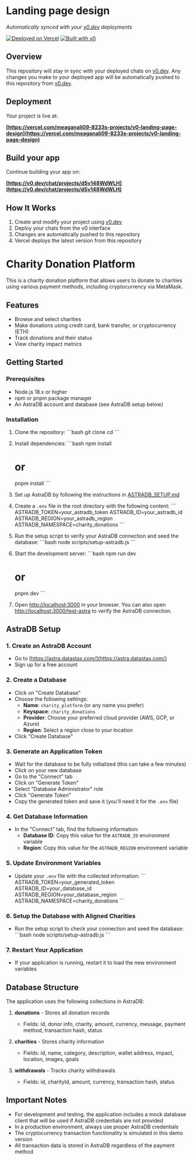 # Landing page design

*Automatically synced with your [v0.dev](https://v0.dev) deployments*

[![Deployed on Vercel](https://img.shields.io/badge/Deployed%20on-Vercel-black?style=for-the-badge&logo=vercel)](https://vercel.com/meaganali09-8233s-projects/v0-landing-page-design)
[![Built with v0](https://img.shields.io/badge/Built%20with-v0.dev-black?style=for-the-badge)](https://v0.dev/chat/projects/dSv148WdWLH)

## Overview

This repository will stay in sync with your deployed chats on [v0.dev](https://v0.dev).
Any changes you make to your deployed app will be automatically pushed to this repository from [v0.dev](https://v0.dev).

## Deployment

Your project is live at:

**[https://vercel.com/meaganali09-8233s-projects/v0-landing-page-design](https://vercel.com/meaganali09-8233s-projects/v0-landing-page-design)**

## Build your app

Continue building your app on:

**[https://v0.dev/chat/projects/dSv148WdWLH](https://v0.dev/chat/projects/dSv148WdWLH)**

## How It Works

1. Create and modify your project using [v0.dev](https://v0.dev)
2. Deploy your chats from the v0 interface
3. Changes are automatically pushed to this repository
4. Vercel deploys the latest version from this repository

# Charity Donation Platform

This is a charity donation platform that allows users to donate to charities using various payment methods, including cryptocurrency via MetaMask.

## Features

- Browse and select charities
- Make donations using credit card, bank transfer, or cryptocurrency (ETH)
- Track donations and their status
- View charity impact metrics

## Getting Started

### Prerequisites

- Node.js 18.x or higher
- npm or pnpm package manager
- An AstraDB account and database (see AstraDB setup below)

### Installation

1. Clone the repository:
   \`\`\`bash
   git clone <repository-url>
   cd <repository-directory>
   \`\`\`

2. Install dependencies:
   \`\`\`bash
   npm install
   # or
   pnpm install
   \`\`\`

3. Set up AstraDB by following the instructions in [ASTRADB_SETUP.md](ASTRADB_SETUP.md)

4. Create a `.env` file in the root directory with the following content:
   \`\`\`
   ASTRADB_TOKEN=your_astradb_token
   ASTRADB_ID=your_astradb_id
   ASTRADB_REGION=your_astradb_region
   ASTRADB_NAMESPACE=charity_donations
   \`\`\`

5. Run the setup script to verify your AstraDB connection and seed the database:
   \`\`\`bash
   node scripts/setup-astradb.js
   \`\`\`

6. Start the development server:
   \`\`\`bash
   npm run dev
   # or
   pnpm dev
   \`\`\`

7. Open [http://localhost:3000](http://localhost:3000) in your browser.
   You can also open [http://localhost:3000/test-astra](http://localhost:3000/test-astra) to verify the AstraDB connection.

## AstraDB Setup

### 1. Create an AstraDB Account
- Go to [https://astra.datastax.com/](https://astra.datastax.com/)
- Sign up for a free account

### 2. Create a Database
- Click on "Create Database"
- Choose the following settings:
  - **Name**: `charity_platform` (or any name you prefer)
  - **Keyspace**: `charity_donations`
  - **Provider**: Choose your preferred cloud provider (AWS, GCP, or Azure)
  - **Region**: Select a region close to your location
- Click "Create Database"

### 3. Generate an Application Token
- Wait for the database to be fully initialized (this can take a few minutes)
- Click on your new database
- Go to the "Connect" tab
- Click on "Generate Token"
- Select "Database Administrator" role
- Click "Generate Token"
- Copy the generated token and save it (you'll need it for the `.env` file)

### 4. Get Database Information
- In the "Connect" tab, find the following information:
  - **Database ID**: Copy this value for the `ASTRADB_ID` environment variable
  - **Region**: Copy this value for the `ASTRADB_REGION` environment variable

### 5. Update Environment Variables
- Update your `.env` file with the collected information:
  \`\`\`
  ASTRADB_TOKEN=your_generated_token
  ASTRADB_ID=your_database_id
  ASTRADB_REGION=your_database_region
  ASTRADB_NAMESPACE=charity_donations
  \`\`\`

### 6. Setup the Database with Aligned Charities
- Run the setup script to check your connection and seed the database:
  \`\`\`bash
  node scripts/setup-astradb.js
  \`\`\`

### 7. Restart Your Application
- If your application is running, restart it to load the new environment variables

## Database Structure

The application uses the following collections in AstraDB:

1. **donations** - Stores all donation records
   - Fields: id, donor info, charity, amount, currency, message, payment method, transaction hash, status

2. **charities** - Stores charity information
   - Fields: id, name, category, description, wallet address, impact, location, images, goals

3. **withdrawals** - Tracks charity withdrawals
   - Fields: id, charityId, amount, currency, transaction hash, status

## Important Notes

- For development and testing, the application includes a mock database client that will be used if AstraDB credentials are not provided
- In a production environment, always use proper AstraDB credentials
- The cryptocurrency transaction functionality is simulated in this demo version
- All transaction data is stored in AstraDB regardless of the payment method
